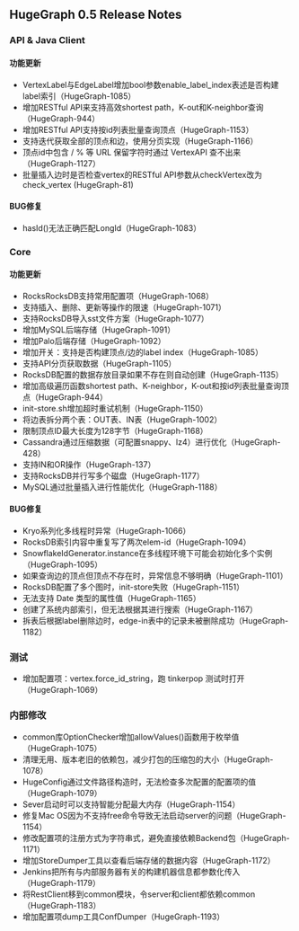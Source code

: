 ## HugeGraph 0.5 Release Notes

### API & Java Client

#### 功能更新
- VertexLabel与EdgeLabel增加bool参数enable_label_index表述是否构建label索引（HugeGraph-1085）
- 增加RESTful API来支持高效shortest path，K-out和K-neighbor查询（HugeGraph-944）
- 增加RESTful API支持按id列表批量查询顶点（HugeGraph-1153）
- 支持迭代获取全部的顶点和边，使用分页实现（HugeGraph-1166）
- 顶点id中包含 / % 等 URL 保留字符时通过 VertexAPI 查不出来（HugeGraph-1127）
- 批量插入边时是否检查vertex的RESTful API参数从checkVertex改为check_vertex (HugeGraph-81)
 
#### BUG修复
- hasId()无法正确匹配LongId（HugeGraph-1083）

### Core

#### 功能更新
- RocksRocksDB支持常用配置项（HugeGraph-1068）
- 支持插入、删除、更新等操作的限速（HugeGraph-1071）
- 支持RocksDB导入sst文件方案（HugeGraph-1077）
- 增加MySQL后端存储（HugeGraph-1091）
- 增加Palo后端存储（HugeGraph-1092）
- 增加开关：支持是否构建顶点/边的label index（HugeGraph-1085）
- 支持API分页获取数据（HugeGraph-1105）
- RocksDB配置的数据存放目录如果不存在则自动创建（HugeGraph-1135）
- 增加高级遍历函数shortest path、K-neighbor，K-out和按id列表批量查询顶点（HugeGraph-944）
- init-store.sh增加超时重试机制（HugeGraph-1150）
- 将边表拆分两个表：OUT表、IN表（HugeGraph-1002）
- 限制顶点ID最大长度为128字节（HugeGraph-1168）
- Cassandra通过压缩数据（可配置snappy、lz4）进行优化（HugeGraph-428）
- 支持IN和OR操作（HugeGraph-137）
- 支持RocksDB并行写多个磁盘（HugeGraph-1177）
- MySQL通过批量插入进行性能优化（HugeGraph-1188）

#### BUG修复
- Kryo系列化多线程时异常（HugeGraph-1066）
- RocksDB索引内容中重复写了两次elem-id（HugeGraph-1094）
- SnowflakeIdGenerator.instance在多线程环境下可能会初始化多个实例（HugeGraph-1095）
- 如果查询边的顶点但顶点不存在时，异常信息不够明确（HugeGraph-1101）
- RocksDB配置了多个图时，init-store失败（HugeGraph-1151）
- 无法支持 Date 类型的属性值（HugeGraph-1165）
- 创建了系统内部索引，但无法根据其进行搜索（HugeGraph-1167）
- 拆表后根据label删除边时，edge-in表中的记录未被删除成功（HugeGraph-1182）

### 测试
- 增加配置项：vertex.force_id_string，跑 tinkerpop 测试时打开（HugeGraph-1069）

### 内部修改
- common库OptionChecker增加allowValues()函数用于枚举值（HugeGraph-1075）
- 清理无用、版本老旧的依赖包，减少打包的压缩包的大小（HugeGraph-1078）
- HugeConfig通过文件路径构造时，无法检查多次配置的配置项的值（HugeGraph-1079）
- Sever启动时可以支持智能分配最大内存（HugeGraph-1154）
- 修复Mac OS因为不支持free命令导致无法启动server的问题（HugeGraph-1154）
- 修改配置项的注册方式为字符串式，避免直接依赖Backend包（HugeGraph-1171）
- 增加StoreDumper工具以查看后端存储的数据内容（HugeGraph-1172）
- Jenkins把所有与内部服务器有关的构建机器信息都参数化传入（HugeGraph-1179）
- 将RestClient移到common模块，令server和client都依赖common（HugeGraph-1183） 
- 增加配置项dump工具ConfDumper（HugeGraph-1193）